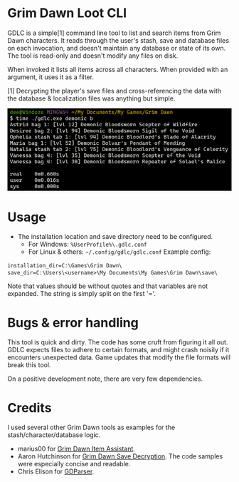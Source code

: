 # Grim Dawn Loot CLI
GDLC is a simple[1] command line tool to list and search items from Grim
Dawn characters. It reads through the user's stash, save and database files on
each invocation, and doesn't maintain any database or state of its own. The
tool is read-only and doesn't modify any files on disk.

When invoked it lists all items across all characters. When provided with an
argument, it uses it as a filter.

[1] Decrypting the player's save files and cross-referencing the data with the
database & localization files was anything but simple.

![A screenshot of invoking "time ./gdlc.exe demonic b", which listed multiple matches across stashes and inventories. The command completed in 0.66s](/screenshot.png)

# Usage
* The installation location and save directory need to be configured.
    - For Windows: `%UserProfile%\.gdlc.conf`
    - For Linux & others: `~/.config/gdlc/gdlc.conf`
Example config:
```
installation_dir=C:\Games\Grim Dawn\
save_dir=C:\Users\<username>\My Documents\My Games\Grim Dawn\save\
```
Note that values should be without quotes and that variables are not expanded.
The string is simply split on the first '='.

# Bugs & error handling
This tool is quick and dirty. The code has some cruft from figuring it all out.
GDLC expects files to adhere to certain formats, and might crash noisily
if it encounters unexpected data. Game updates that modify the file formats
will break this tool.

On a positive development note, there are very few dependencies.

# Credits
I used several other Grim Dawn tools as examples for the stash/character/database logic.
- marius00 for [Grim Dawn Item Assistant](https://github.com/marius00/iagd/).
- Aaron Hutchinson for [Grim Dawn Save Decryption](https://github.com/AaronHutchinson/Grim-Dawn-Save-Decryption/). 
The code samples were especially concise and readable.
- Chris Elison for [GDParser](https://github.com/ChrisElison/GDParser/).
